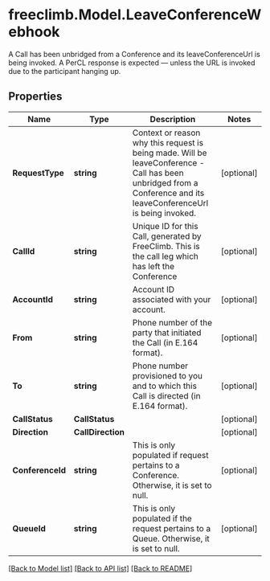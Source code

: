 # freeclimb.Model.LeaveConferenceWebhook

A Call has been unbridged from a Conference and its leaveConferenceUrl is being invoked. A PerCL response is expected — unless the URL is invoked due to the participant hanging up.
## Properties

Name | Type | Description | Notes
------------ | ------------- | ------------- | -------------
**RequestType** | **string** | Context or reason why this request is being made. Will be leaveConference - Call has been unbridged from a Conference and its leaveConferenceUrl is being invoked. | [optional] 
**CallId** | **string** | Unique ID for this Call, generated by FreeClimb. This is the call leg which has left the Conference | [optional] 
**AccountId** | **string** | Account ID associated with your account. | [optional] 
**From** | **string** | Phone number of the party that initiated the Call (in E.164 format). | [optional] 
**To** | **string** | Phone number provisioned to you and to which this Call is directed (in E.164 format). | [optional] 
**CallStatus** | **CallStatus** |  | [optional] 
**Direction** | **CallDirection** |  | [optional] 
**ConferenceId** | **string** | This is only populated if request pertains to a Conference. Otherwise, it is set to null. | [optional] 
**QueueId** | **string** | This is only populated if the request pertains to a Queue. Otherwise, it is set to null. | [optional] 

[[Back to Model list]](../README.md#documentation-for-models) [[Back to API list]](../README.md#documentation-for-api-endpoints) [[Back to README]](../README.md)

